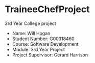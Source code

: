 # TraineeChefProject
3rd Year College project

* Name: Will Hogan
* Student Number: G00318460
* Course: Software Development
* Module: 3rd Year Project
* Project Supervisor: Gerard Harrison